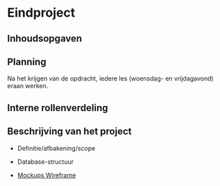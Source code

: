 # Eindproject

## Inhoudsopgaven

## Planning
Na het krijgen van de opdracht, iedere les (woensdag- en vrijdagavond) eraan werken.
## Interne rollenverdeling

## Beschrijving van het project

  * Definitie/afbakening/scope
    
  * Database-structuur
  * [Mockups Wireframe](https://www.figma.com/file/BWDE1DvS1GZmUwl4A2Qvxyot/Untitled?node-id=1%3A326)
